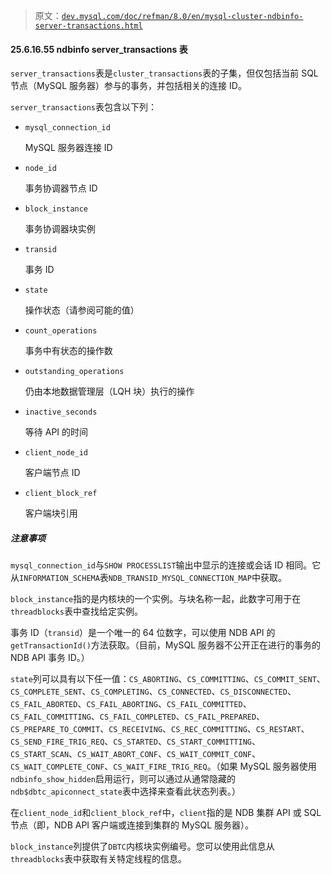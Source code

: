 > 原文：[`dev.mysql.com/doc/refman/8.0/en/mysql-cluster-ndbinfo-server-transactions.html`](https://dev.mysql.com/doc/refman/8.0/en/mysql-cluster-ndbinfo-server-transactions.html)

#### 25.6.16.55 ndbinfo server_transactions 表

`server_transactions`表是`cluster_transactions`表的子集，但仅包括当前 SQL 节点（MySQL 服务器）参与的事务，并包括相关的连接 ID。

`server_transactions`表包含以下列：

+   `mysql_connection_id`

    MySQL 服务器连接 ID

+   `node_id`

    事务协调器节点 ID

+   `block_instance`

    事务协调器块实例

+   `transid`

    事务 ID

+   `state`

    操作状态（请参阅可能的值）

+   `count_operations`

    事务中有状态的操作数

+   `outstanding_operations`

    仍由本地数据管理层（LQH 块）执行的操作

+   `inactive_seconds`

    等待 API 的时间

+   `client_node_id`

    客户端节点 ID

+   `client_block_ref`

    客户端块引用

##### 注意事项

`mysql_connection_id`与`SHOW PROCESSLIST`输出中显示的连接或会话 ID 相同。它从`INFORMATION_SCHEMA`表`NDB_TRANSID_MYSQL_CONNECTION_MAP`中获取。

`block_instance`指的是内核块的一个实例。与块名称一起，此数字可用于在`threadblocks`表中查找给定实例。

事务 ID（`transid`）是一个唯一的 64 位数字，可以使用 NDB API 的`getTransactionId()`方法获取。（目前，MySQL 服务器不公开正在进行的事务的 NDB API 事务 ID。）

`state`列可以具有以下任一值：`CS_ABORTING`、`CS_COMMITTING`、`CS_COMMIT_SENT`、`CS_COMPLETE_SENT`、`CS_COMPLETING`、`CS_CONNECTED`、`CS_DISCONNECTED`、`CS_FAIL_ABORTED`、`CS_FAIL_ABORTING`、`CS_FAIL_COMMITTED`、`CS_FAIL_COMMITTING`、`CS_FAIL_COMPLETED`、`CS_FAIL_PREPARED`、`CS_PREPARE_TO_COMMIT`、`CS_RECEIVING`、`CS_REC_COMMITTING`、`CS_RESTART`、`CS_SEND_FIRE_TRIG_REQ`、`CS_STARTED`、`CS_START_COMMITTING`、`CS_START_SCAN`、`CS_WAIT_ABORT_CONF`、`CS_WAIT_COMMIT_CONF`、`CS_WAIT_COMPLETE_CONF`、`CS_WAIT_FIRE_TRIG_REQ`。（如果 MySQL 服务器使用`ndbinfo_show_hidden`启用运行，则可以通过从通常隐藏的`ndb$dbtc_apiconnect_state`表中选择来查看此状态列表。）

在`client_node_id`和`client_block_ref`中，`client`指的是 NDB 集群 API 或 SQL 节点（即，NDB API 客户端或连接到集群的 MySQL 服务器）。

`block_instance`列提供了`DBTC`内核块实例编号。您可以使用此信息从`threadblocks`表中获取有关特定线程的信息。
